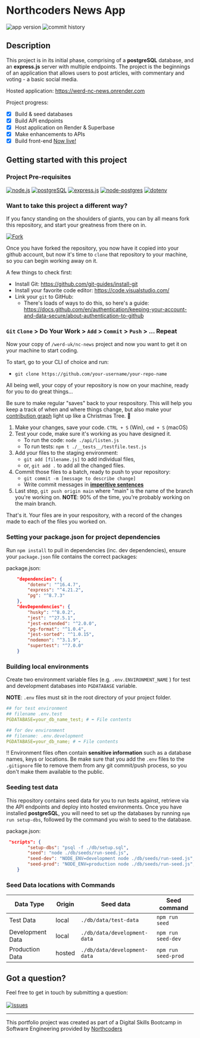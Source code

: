 # Northcoders News App

![app version](https://img.shields.io/github/package-json/version/werd-uk/nc-news?style=flat-square) ![commit history](https://img.shields.io/github/last-commit/werd-uk/nc-news/main?style=flat-square)

## Description

This project is in its initial phase, comprising of a **postgreSQL** database, and an **express.js** server with multiple endpoints. The project is the beginnings of an application that allows users to post articles, with commentary and voting - a basic social media.

Hosted application: https://werd-nc-news.onrender.com

Project progress:

-   [x] Build & seed databases
-   [x] Build API endpoints
-   [x] Host application on Render & Superbase
-   [x] Make enhancements to APIs
-   [x] Build front-end [Now live!](https://nc-dread-it.netlify.app/)

## Getting started with this project

### Project Pre-requisites

[![node.js](https://img.shields.io/badge/node.js-v22.12.0-417e38?style=flat-square&logo=node.js)](https://nodejs.org/en/download) [![postgreSQL](https://img.shields.io/badge/postgreSQL-v16.6.0-4169E1?style=flat-square&logo=postgresql&logoColor=white)](https://www.postgresql.org/download/linux/ubuntu/) [![express.js](https://img.shields.io/badge/express.js-v4.21.2-000000?style=flat-square&logo=postgresql&logoColor=white)](https://expressjs.com/) [![node-postgres](https://img.shields.io/badge/node--postgres-8.7.3-blue?style=flat-square)](https://node-postgres.com/) [![dotenv](https://img.shields.io/badge/.ENV-8.7.3-ECD53F?style=flat-square&logo=.ENV&logoColor=white)](https://www.npmjs.com/package/dotenv)

### Want to take this project a different way?

If you fancy standing on the shoulders of giants, you can by all means fork this repository, and start your greatness from there on in.

[![Fork](https://img.shields.io/github/forks/werd-uk/nc-news?style=for-the-badge&logo=git&logoColor=white&label=fork%20me)](https://github.com/werd-uk/nc-news/fork)

Once you have forked the repository, you now have it copied into your github account, but now it's time to `clone` that repository to your machine, so you can begin working away on it.

A few things to check first:

-   Install Git: https://github.com/git-guides/install-git
-   Install your favorite code editor: https://code.visualstudio.com/
-   Link your `git` to GitHub:
    -   There's loads of ways to do this, so here's a guide: https://docs.github.com/en/authentication/keeping-your-account-and-data-secure/about-authentication-to-github

### `Git` `Clone` > Do Your Work > `Add` > `Commit` > `Push` > ... Repeat

Now your copy of `/werd-uk/nc-news` project and now you want to get it on your machine to start coding.

To start, go to your CLI of choice and run:

-   `git clone https://github.com/your-username/your-repo-name`

All being well, your copy of your repository is now on your machine, ready for you to do great things...

Be sure to make regular "saves" back to your respository. This will help you keep a track of when and where things change, but also make your [contribution graph](https://docs.github.com/assets/cb-35216/mw-1440/images/help/profile/contributions-graph.webp) light up like a Christmas Tree. 🎄

1. Make your changes, save your code. `CTRL + S` (Win), `cmd + S` (macOS)
2. Test your code, make sure it's working as you have designed it.
    - To run the code: `node ./api/listen.js`
    - To run tests: `npm t ./__tests__/testfile.test.js`
3. Add your files to the staging environment:
    - `git add [filename.js]` to add individual files,
    - or, `git add .` to add all the changed files.
4. Commit those files to a batch, ready to push to your repository:
    - `git commit -m [message to describe change]`
    - Write commit messages in **[imperitive sentences](https://www.grammarly.com/blog/sentences/imperative-sentences/)**
5. Last step, `git push origin main` where "main" is the name of the branch you're working on. **NOTE**: 90% of the time, you're probably working on the main branch.

That's it. Your files are in your respository, with a record of the changes made to each of the files you worked on.

### Setting your package.json for project dependencies

Run `npm install` to pull in dependencies (inc. dev dependencies), ensure your `package.json` file contains the correct packages:

package.json:

```json
    "dependencies": {
        "dotenv": "^16.4.7",
        "express": "^4.21.2",
        "pg": "^8.7.3"
    },
    "devDependencies": {
        "husky": "^8.0.2",
        "jest": "^27.5.1",
        "jest-extended": "^2.0.0",
        "pg-format": "^1.0.4",
        "jest-sorted": "^1.0.15",
        "nodemon": "^3.1.9",
        "supertest": "^7.0.0"
    }
```

### Building local environments

Create two environment variable files (e.g. `.env.ENVIRONMENT_NAME` ) for test and development databases into `PGDATABASE` variable.

**NOTE**: `.env` files must sit in the root directory of your project folder.

```YAML
## for test environment
## filename .env.test
PGDATABASE=your_db_name_test; # ⬅️ File contents

## for dev environment
## filename: .env.development
PGDATABASE=your_db_name; # ⬅️ File contents
```

‼️ Environment files often contain **sensitive information** such as a database names, keys or locations. Be make sure that you add the `.env` files to the `.gitignore` file to remove them from any git commit/push process, so you don't make them available to the public.

### Seeding test data

This repository contains seed data for you to run tests against, retrieve via the API endpoints and deploy into hosted environments. Once you have installed **postgreSQL**, you will need to set up the databases by running `npm run setup-dbs`, followed by the command you wish to seed to the database.

package.json:

```json
 "scripts": {
        "setup-dbs": "psql -f ./db/setup.sql",
        "seed": "node ./db/seeds/run-seed.js",
        "seed-dev": "NODE_ENV=development node ./db/seeds/run-seed.js",
        "seed-prod": "NODE_ENV=production node ./db/seeds/run-seed.js",
    }
```

### Seed Data locations with Commands

| Data Type        | Origin | Seed data                    | Seed command        |
| ---------------- | ------ | ---------------------------- | ------------------- |
| Test Data        | local  | `./db/data/test-data`        | `npm run seed`      |
| Development Data | local  | `./db/data/development-data` | `npm run seed-dev`  |
| Production Data  | hosted | `./db/data/development-data` | `npm run seed-prod` |

## Got a question?

Feel free to get in touch by submitting a question: </br> </br>[![issues](https://img.shields.io/github/issues/werd-uk/nc-news?style=for-the-badge)](https://github.com/werd-uk/nc-news/issues/new?template=question-about--nc-news.md)

---

This portfolio project was created as part of a Digital Skills Bootcamp in Software Engineering provided by [Northcoders](https://northcoders.com/)
